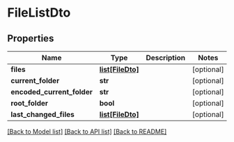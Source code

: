 # FileListDto

## Properties
Name | Type | Description | Notes
------------ | ------------- | ------------- | -------------
**files** | [**list[FileDto]**](FileDto.md) |  | [optional] 
**current_folder** | **str** |  | [optional] 
**encoded_current_folder** | **str** |  | [optional] 
**root_folder** | **bool** |  | [optional] 
**last_changed_files** | [**list[FileDto]**](FileDto.md) |  | [optional] 

[[Back to Model list]](../README.md#documentation-for-models) [[Back to API list]](../README.md#documentation-for-api-endpoints) [[Back to README]](../README.md)

